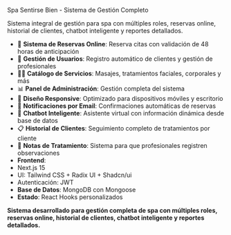 Spa Sentirse Bien - Sistema de Gestión Completo

Sistema integral de gestión para spa con múltiples roles, reservas online, historial de clientes, chatbot inteligente y reportes detallados.
- 📅 **Sistema de Reservas Online**: Reserva citas con validación de 48 horas de anticipación
- 👤 **Gestión de Usuarios**: Registro automático de clientes y gestión de profesionales
- 🧘‍♀️ **Catálogo de Servicios**: Masajes, tratamientos faciales, corporales y más
- 📊 **Panel de Administración**: Gestión completa del sistema
- 📱 **Diseño Responsive**: Optimizado para dispositivos móviles y escritorio
- 📧 **Notificaciones por Email**: Confirmaciones automáticas de reservas
- 🤖 **Chatbot Inteligente**: Asistente virtual con información dinámica desde base de datos
- 📋 **Historial de Clientes**: Seguimiento completo de tratamientos por cliente
- 📝 **Notas de Tratamiento**: Sistema para que profesionales registren observaciones
- **Frontend**:
-  Next.js 15
- UI: Tailwind CSS + Radix UI + Shadcn/ui
- Autenticación: JWT
- **Base de Datos**: MongoDB con Mongoose
- **Estado**: React Hooks personalizados

**Sistema desarrollado para gestión completa de spa con múltiples roles, reservas online, historial de clientes, chatbot inteligente y reportes detallados.**

